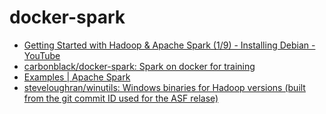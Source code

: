 docker-spark
============
- [Getting Started with Hadoop & Apache Spark (1/9) - Installing Debian - YouTube](https://www.youtube.com/watch?v=hRtInGQhBxs&list=PLJlKGwy-7Ac6ASmzZPjonzYsV4vPELf0x)
- [carbonblack/docker-spark: Spark on docker for training](https://github.com/carbonblack/docker-spark)
- [Examples | Apache Spark](https://spark.apache.org/examples.html)
- [steveloughran/winutils: Windows binaries for Hadoop versions (built from the git commit ID used for the ASF relase)](https://github.com/steveloughran/winutils)